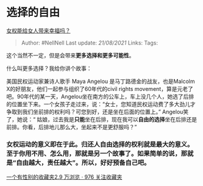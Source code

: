 # 选择的自由
[女权能给女人带来幸福吗？](https://www.zhihu.com/question/312312869/answer/605929230)

> Author: #NellNell 
Last update: *21/08/2021* 
Links:
Tags:   

这个当然不一定，但是会带来**更多选择和更多可能性**。

什么叫更多选择？我给你讲个故事：

美国民权运动家兼诗人歌手 Maya Angelou 是马丁路德金的战友，也是Malcolm X的好朋友，他们一起参与组织了60年代的civil rights movement，算是元老了吧。90年代的某一天，Angelou坐在南方的公车上，车上没几个人，她选了后排的位置坐下来。一个女孩子走过来，说：“女士，您知道民权运动费了多大劲儿才争取到我们坐前排的权利吗？可您到好，还是坐在后面的位置上。” Angelou笑了，她说：“ 姑娘，过去我是**只能**坐在后排，现在我可以**自由的选择**坐在后排还是前排。你看，后排地儿那么大，坐起来不是更舒服吗？”

  

### 女权运动的意义即在于此。归还人自由选择的权利就是最大的意义。至于你用不用、怎么用，那就是另一个故事了。如果简单的说，那就是“自由越大，责任越大”。所以，好好预备自己吧。

  

[一个有性别的收藏夹2.9 万浏览 · 976 关注收藏夹](https://www.zhihu.com/collection/326955627)

  
  


